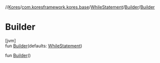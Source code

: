 //[Kores](../../../../index.md)/[com.koresframework.kores.base](../../index.md)/[WhileStatement](../index.md)/[Builder](index.md)/[Builder](-builder.md)

# Builder

[jvm]\
fun [Builder](-builder.md)(defaults: [WhileStatement](../index.md))

fun [Builder](-builder.md)()
